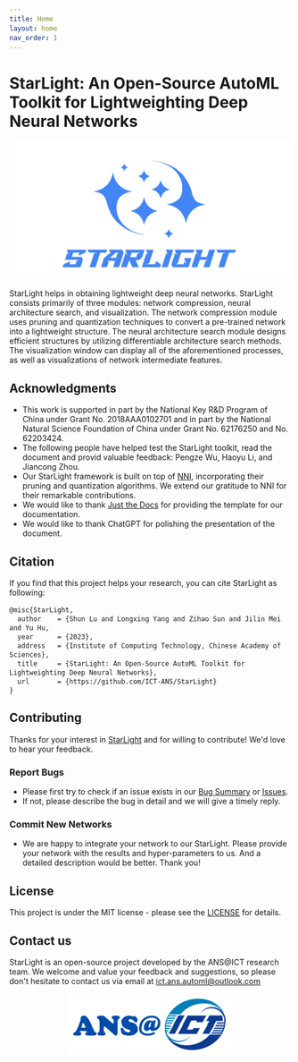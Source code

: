 ```yaml
---
title: Home
layout: home
nav_order: 1
---
```

# StarLight: An Open-Source AutoML Toolkit for Lightweighting Deep Neural Networks

<div align=center>
<img src="assets/StarLight.png" />
</div>



StarLight helps in obtaining lightweight deep neural networks. StarLight consists primarily of three modules: network compression, neural architecture search, and visualization. The network compression module uses pruning and quantization techniques to convert a pre-trained network into a lightweight structure. The neural architecture search module designs efficient structures by utilizing differentiable architecture search methods. The visualization window can display all of the aforementioned processes, as well as visualizations of network intermediate features.


## Acknowledgments
* This work is supported in part by the National Key R&D Program of China under Grant No. 2018AAA0102701 and in part by the National Natural Science Foundation of China under Grant No. 62176250 and No. 62203424.
* The following people have helped test the StarLight toolkit, read the document and provid valuable feedback: Pengze Wu, Haoyu Li, and Jiancong Zhou.
* Our StarLight framework is built on top of [NNI](https://github.com/microsoft/nni), incorporating their pruning and quantization algorithms. We extend our gratitude to NNI for their remarkable contributions.
* We would like to thank [Just the Docs](https://github.com/just-the-docs/just-the-docs) for providing the template for our documentation. 
* We would like to thank ChatGPT for polishing the presentation of the document.


## Citation
If you find that this project helps your research, you can cite StarLight as following:
```
@misc{StarLight,
  author    = {Shun Lu and Longxing Yang and Zihao Sun and Jilin Mei and Yu Hu,
  year      = {2023},
  address   = {Institute of Computing Technology, Chinese Academy of Sciences},
  title     = {StarLight: An Open-Source AutoML Toolkit for Lightweighting Deep Neural Networks},
  url       = {https://github.com/ICT-ANS/StarLight}
}
```


## Contributing
Thanks for your interest in [StarLight](https://github.com/ICT-ANS/StarLight) and for willing to contribute! We'd love to hear your feedback. 

### Report Bugs
* Please first try to check if an issue exists in our [Bug Summary](https://github.com/ICT-ANS/StarLight) or [Issues](https://github.com/ICT-ANS/StarLight/issues). 
* If not, please describe the bug in detail and we will give a timely reply. 

### Commit New Networks
* We are happy to integrate your network to our StarLight. Please provide your network with the results and hyper-parameters to us. And a detailed description would be better. Thank you!

## License
This project is under the MIT license - please see the [LICENSE](https://github.com/ICT-ANS/StarLight/blob/main/LICENSE) for details.

## Contact us
StarLight is an open-source project developed by the ANS@ICT research team. We welcome and value your feedback and suggestions, so please don't hesitate to contact us via email at ict.ans.automl@outlook.com
<div align=center>
<img src="assets/ANS@ICT.png" />
</div>